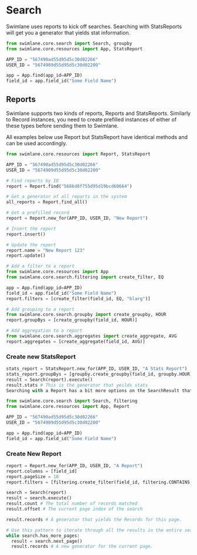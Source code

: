 # Search
Swimlane uses reports to kick off searches. Searching with StatsReports will get you a generator that yields stat information.

```python
from swimlane.core.search import Search, groupby
from swimlane.core.resources import App, StatsReport

APP_ID = "567490ad55d95d5c30d02266"
USER_ID = "5674909d55d95d5c30d02200"

app = App.find(app_id=APP_ID)
field_id = app.field_id("Some Field Name")
```

## Reports

Swimlane supports two kinds of reports, Reports and StatsReports. Similarly to Record instances, you need to create prefilled instances of either of these types before sending them to Swimlane.

All examples below use Report but StatsReport have identical methods and can be used accordingly.

```python
from swimlane.core.resources import Report, StatsReport

APP_ID = "567490ad55d95d5c30d02266"
USER_ID = "5674909d55d95d5c30d02200"

# Find reports by ID
report = Report.find("5686d8f755d95d19bcd60664")

# Get a generator of all reports in the system
all_reports = Report.find_all()

# Get a prefilled record
report = Report.new_for(APP_ID, USER_ID, "New Report")

# Insert the report
report.insert()

# Update the report
report.name = "New Report 123"
report.update()

# Add a filter to a report
from swimlane.core.resources import App
from swimlane.core.search.filtering import create_filter, EQ

app = App.find(app_id=APP_ID)
field_id = app.field_id("Some Field Name")
report.filters = [create_filter(field_id, EQ, "blarg")]

# Add grouping to a report
from swimlane.core.search.groupby import create_groupby, HOUR
report.groupBys = [create_groupby(field_id, HOUR)]

# Add aggregation to a report
from swimlane.core.search.aggregates import create_aggregate, AVG
report.aggregates = [create_aggregate(field_id, AVG)]
```

### Create new StatsReport
```python
stats_report = StatsReport.new_for(APP_ID, USER_ID, "A Stats Report")
stats_report.groupBys = [groupby.create_groupby(field_id, groupby.HOUR)]
result = Search(report).execute()
result.stats # This is the generator that yeilds stats
Searching with a Report has a bit more options on the SearchResult that you get back from Search - but the main option is to paginate the results.

from swimlane.core.search import Search, filtering
from swimlane.core.resources import App, Report

APP_ID = "567490ad55d95d5c30d02266"
USER_ID = "5674909d55d95d5c30d02200"

app = App.find(app_id=APP_ID)
field_id = app.field_id("Some Field Name")
```


### Create New Report
```python
report = Report.new_for(APP_ID, USER_ID, "A Report")
report.columns = [field_id]
report.pageSize = 10
report.filters = [filtering.create_filter(field_id, filtering.CONTAINS, "a")]

search = Search(report)
result = search.execute()
result.count # The total number of records matched
result.offset # The current page index of the search

result.records # A generator that yields the Records for this page.

# Use this pattern to iterate through all the results in the entire search
while search.has_more_pages:
  result = search.next_page()
  result.records # A new generator for the current page.
```
